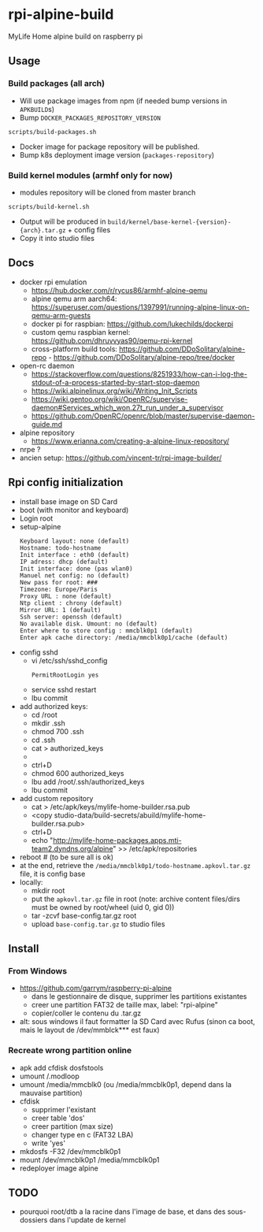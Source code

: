 # rpi-alpine-build
MyLife Home alpine build on raspberry pi

## Usage

### Build packages (all arch)

- Will use package images from npm (if needed bump versions in `APKBUILD`s)
- Bump `DOCKER_PACKAGES_REPOSITORY_VERSION`
```
scripts/build-packages.sh
```
- Docker image for package repository will be published.
- Bump k8s deployment image version (`packages-repository`)

### Build kernel modules (armhf only for now)

- modules repository will be cloned from master branch
```
scripts/build-kernel.sh
```
- Output will be produced in `build/kernel/base-kernel-{version}-{arch}.tar.gz` + config files
- Copy it into studio files

## Docs

- docker rpi emulation
  - https://hub.docker.com/r/rycus86/armhf-alpine-qemu
  - alpine qemu arm aarch64: https://superuser.com/questions/1397991/running-alpine-linux-on-qemu-arm-guests
  - docker pi for raspbian: https://github.com/lukechilds/dockerpi
  - custom qemu raspbian kernel: https://github.com/dhruvvyas90/qemu-rpi-kernel
  - cross-platform build tools: https://github.com/DDoSolitary/alpine-repo - https://github.com/DDoSolitary/alpine-repo/tree/docker
- open-rc daemon
  - https://stackoverflow.com/questions/8251933/how-can-i-log-the-stdout-of-a-process-started-by-start-stop-daemon
  - https://wiki.alpinelinux.org/wiki/Writing_Init_Scripts
  - https://wiki.gentoo.org/wiki/OpenRC/supervise-daemon#Services_which_won.27t_run_under_a_supervisor
  - https://github.com/OpenRC/openrc/blob/master/supervise-daemon-guide.md
- alpine repository
  - https://www.erianna.com/creating-a-alpine-linux-repository/
- nrpe ?
- ancien setup: https://github.com/vincent-tr/rpi-image-builder/

## Rpi config initialization
- install base image on SD Card
- boot (with monitor and keyboard)
- Login root
- setup-alpine
    ```
    Keyboard layout: none (default)
    Hostname: todo-hostname
    Init interface : eth0 (default)
    IP adress: dhcp (default)
    Init interface: done (pas wlan0)
    Manuel net config: no (default)
    New pass for root: ###
    Timezone: Europe/Paris
    Proxy URL : none (default)
    Ntp client : chrony (default)
    Mirror URL: 1 (default)
    Ssh server: openssh (default)
    No available disk. Umount: no (default)
    Enter where to store config : mmcblk0p1 (default)
    Enter apk cache directory: /media/mmcblk0p1/cache (default)
    ```
- config sshd
  - vi /etc/ssh/sshd_config
      ```
      PermitRootLogin yes
      ```
  - service sshd restart
  - lbu commit
- add authorized keys:
  - cd /root
  - mkdir .ssh
  - chmod 700 .ssh
  - cd .ssh
  - cat > authorized_keys
  - <add pub key>
  - ctrl+D
  - chmod 600 authorized_keys
  - lbu add /root/.ssh/authorized_keys
  - lbu commit
- add custom repository
  - cat > /etc/apk/keys/mylife-home-builder.rsa.pub
  - <copy studio-data/build-secrets/abuild/mylife-home-builder.rsa.pub>
  - ctrl+D
  - echo "http://mylife-home-packages.apps.mti-team2.dyndns.org/alpine" >> /etc/apk/repositories
- reboot # (to be sure all is ok)
- at the end, retrieve the `/media/mmcblk0p1/todo-hostname.apkovl.tar.gz` file, it is config base
- locally:
  - mkdir root
  - put the `apkovl.tar.gz` file in root (note: archive content files/dirs must be owned by root/wheel (uid 0, gid 0))
  - tar -zcvf base-config.tar.gz root
  - upload `base-config.tar.gz` to studio files

## Install

### From Windows

- https://github.com/garrym/raspberry-pi-alpine
  - dans le gestionnaire de disque, supprimer les partitions existantes
  - creer une partition FAT32 de taille max, label: "rpi-alpine"
  - copier/coller le contenu du .tar.gz
- alt: sous windows il faut formatter la SD Card avec Rufus (sinon ca boot, mais le layout de /dev/mmblck*** est faux)

### Recreate wrong partition online

- apk add cfdisk dosfstools
- umount /.modloop
- umount /media/mmcblk0 (ou /media/mmcblk0p1, depend dans la mauvaise partition)
- cfdisk
  - supprimer l'existant
  - creer table 'dos'
  - creer partition (max size)
  - changer type en c (FAT32 LBA)
  - write 'yes'
- mkdosfs -F32 /dev/mmcblk0p1
- mount /dev/mmcblk0p1 /media/mmcblk0p1
- redeployer image alpine

## TODO

- pourquoi root/dtb a la racine dans l'image de base, et dans des sous-dossiers dans l'update de kernel

